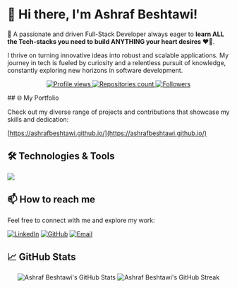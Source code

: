 # 👋 Hi there, I'm Ashraf Beshtawi!

🚀 A passionate and driven Full-Stack Developer always eager to **learn ALL the Tech-stacks you need to build ANYTHING your heart desires ❤️‍🔥**.

I thrive on turning innovative ideas into robust and scalable applications. My journey in tech is fueled by curiosity and a relentless pursuit of knowledge, constantly exploring new horizons in software development.

<p align="center">
  <a href="https://github.com/ashrafbeshtawi">
    <img
      src="https://komarev.com/ghpvc/?username=ashrafbeshtawi&label=Profile%20Views&color=ff4c6b&style=flat-square"
      alt="Profile views"
    />
  </a>
  <a href="https://github.com/ashrafbeshtawi?tab=repositories">
    <img
      src="https://badgen.net/badge/Repos/15/purple"
      alt="Repositories count"
    />
  </a>
  <a href="https://github.com/ashrafbeshtawi?tab=followers">
    <img
      src="https://badgen.net/badge/Followers/10/green"
      alt="Followers"
    />
  </a>
</p>
## 🌐 My Portfolio

Check out my diverse range of projects and contributions that showcase my skills and dedication:

[https://ashrafbeshtawi.github.io/](https://ashrafbeshtawi.github.io/)




## 🛠️ Technologies & Tools

<p align="left">
  <a href="https://skillicons.dev">
    <img src="https://skillicons.dev/icons?i=js,python,php,typescript,html,css,react,vue,symfony,nodejs,git,github,docker" />
  </a>
</p>





## 📫 How to reach me

Feel free to connect with me and explore my work:

[![LinkedIn](https://img.shields.io/badge/LinkedIn-0077B5?style=for-the-badge&logo=linkedin&logoColor=white)](https://www.linkedin.com/in/ashrafbeshtawi/)
[![GitHub](https://img.shields.io/badge/GitHub-100000?style=for-the-badge&logo=github&logoColor=white)](https://github.com/ashrafbeshtawi)
[![Email](https://img.shields.io/badge/Email-D14836?style=for-the-badge&logo=gmail&logoColor=white)](mailto:beshtawi.ashraf@gmail.com)




## 📈 GitHub Stats

<p align="center">
  <img src="https://github-readme-stats.vercel.app/api?username=ashrafbeshtawi&show_icons=true&theme=radical" alt="Ashraf Beshtawi's GitHub Stats"/>
  <img src="https://github-readme-streak-stats.herokuapp.com/?user=ashrafbeshtawi&theme=radical" alt="Ashraf Beshtawi's GitHub Streak"/>
</p>



